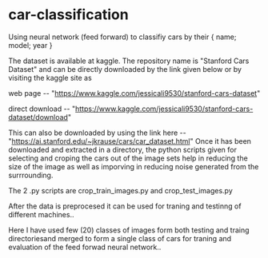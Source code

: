 # car-classification
Using neural network (feed forward) to classifiy cars by their { name; model; year }

The dataset is available at kaggle.
The repository name is "Stanford Cars Dataset" and can be directly downloaded by the link given below or by visiting the kaggle site as

web page -- "https://www.kaggle.com/jessicali9530/stanford-cars-dataset"

direct download -- "https://www.kaggle.com/jessicali9530/stanford-cars-dataset/download" 

This can also be downloaded by using the link here -- "https://ai.stanford.edu/~jkrause/cars/car_dataset.html"
Once it has been downloaded and extracted in a directory, the python scripts given for selecting and croping the cars out of the image sets help in reducing the size of the image as well as imporving in reducing noise generated from the surrrounding.

The 2 .py scripts are crop_train_images.py and crop_test_images.py

After the data is preprocesed it can be used for traning and testinng of different machines..

Here I have used few (20) classes of images form both testing and traing directoriesand merged to form a single class of cars for traning and evaluation of the feed forwad neural network..

